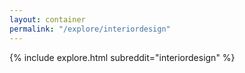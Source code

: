 ```yaml
---
layout: container
permalink: "/explore/interiordesign"
---
```


<link rel="stylesheet" type="text/css" href="/static/css/explore.css">
{% include explore.html subreddit="interiordesign" %}
